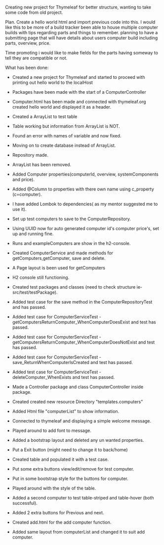 Creating new project for Thymeleaf
for better structure, wanting to take some code from old project.

Plan.
Create a hello world html and import previous code into this.
I would like this to be more of a build tracker been able to house multiple computer builds with tips regarding
  parts and things to remember.
planning to have a submitting page that will have details about users computer build including parts, overview, price.

Time promoting i would like to make fields for the parts having someway to tell they are compatible or not.


What has been done:
- Created a new project for Thymeleaf and started to proceed with printing out hello world to the localHost
- Packages have been made with the start of a ComputerController
- Computer.html has been made and connected with thymeleaf.org
    created hello world and displayed it as a header.
- Created a ArrayList to test table
- Table working but information from ArrayList is NOT.
- Found an error with names of variable and now fixed.
- Moving on to create database instead of ArrayList.

- Repository made.
- ArrayList has been removed.
- Added Computer properties(computerId, overview, systemComponents and price).
- Added @Column to properties with there own name using c_property (c=computer).
- I have added Lombok to dependencies( as my mentor suggested me to use it).
- Set up test computers to save to the ComputerRepository.
- Using UUID now for auto generated computer id's computer price's, set up and running fine.
- Runs and exampleComputers are show in the h2-console.
- Created ComputerService and made methods for getComputers,getComputer, save and delete.
- A Page layout is been used for getComputers
- H2 console still functioning.

- Created test packages and classes (need to check structure ie- src/test/testPackage).
- Added test case for the save method in the ComputerRepositoryTest and has passed.
- Added test case for ComputerServiceTest - getComputersReturnComputer_WhenComputerDoesExist and test has passed.
- Added test case for ComputerServiceTest - getComputersReturnComputer_WhenComputerDoesNotExist and test has passed.
- Added test case for ComputerServiceTest - save_ReturnWhenComputerIsCreated and test has passed.
- Added test case for ComputerServiceTest - deleteComputer_WhenExists and test has passed.
- Made a Controller package and class ComputerController inside package.
- Created created new resource Directory "templates.computers"
- Added Html file "computerList" to show information.
- Connected to thymeleaf and displaying a simple welcome message.
- Played around to add font to message.
- Added a bootstrap layout and deleted any un wanted properties.
- Put a Exit button (might need to change it to back/home)
- Created table and populated it with a test case.
- Put some extra buttons view/edit/remove for test computer.
- Put in some bootstrap style for the buttons for computer.
- Played around with the style of the table.
- Added a second computer to test table-striped and table-hover (both successful).
- Added 2 extra buttons for Previous and next.
- Created add.html for the add computer function.
- Added same layout from computerList and changed it to suit add computer.